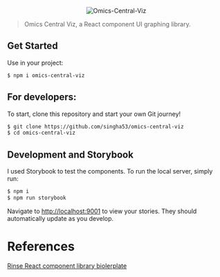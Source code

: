 <p align="center">
	<img src="https://github.com/singha53/omics-central-viz/blob/master/public/logo.png" width={400} alt="Omics-Central-Viz" />
</p>

> Omics Central Viz, a React component UI graphing library.

## Get Started

Use in your project:

```bash
$ npm i omics-central-viz
```

## For developers: 

To start, clone this repository and start your own Git journey!

```bash
$ git clone https://github.com/singha53/omics-central-viz
$ cd omics-central-viz
```

## Development and Storybook

I used Storybook to test the components. To run the local server, simply run:

```bash
$ npm i
$ npm run storybook
```

Navigate to [http://localhost:9001](http://localhost:9001) to view your stories. They should automatically update as you develop.

# References
[Rinse React component library biolerplate](https://itnext.io/how-to-write-your-own-reusable-react-component-library-a57dc7c9a210)
